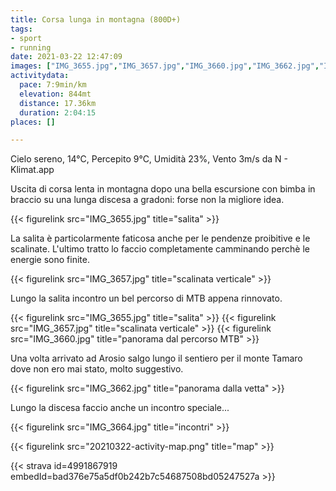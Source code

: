 ```yaml
---
title: Corsa lunga in montagna (800D+)
tags:
- sport
- running
date: 2021-03-22 12:47:09
images: ["IMG_3655.jpg","IMG_3657.jpg","IMG_3660.jpg","IMG_3662.jpg","IMG_3664.jpg", "20210322-activity-map.png"]
activitydata:
  pace: 7:9min/km
  elevation: 844mt
  distance: 17.36km
  duration: 2:04:15
places: []

---
```


Cielo sereno, 14°C, Percepito 9°C, Umidità 23%, Vento 3m/s da N - Klimat.app

<!--more-->

Uscita di corsa lenta in montagna dopo una bella escursione con bimba in braccio su una lunga discesa a gradoni: forse non la migliore idea.

{{< figurelink src="IMG_3655.jpg" title="salita" >}}

La salita è particolarmente faticosa anche per le pendenze proibitive e le scalinate. L'ultimo tratto lo faccio completamente camminando perchè le energie sono finite.

{{< figurelink src="IMG_3657.jpg" title="scalinata verticale" >}}

Lungo la salita incontro un bel percorso di MTB appena rinnovato.

{{< figurelink src="IMG_3655.jpg" title="salita" >}}
{{< figurelink src="IMG_3657.jpg" title="scalinata verticale" >}}
{{< figurelink src="IMG_3660.jpg" title="panorama dal percorso MTB" >}}

Una volta arrivato ad Arosio salgo lungo il sentiero per il monte Tamaro dove non ero mai stato, molto suggestivo.

{{< figurelink src="IMG_3662.jpg" title="panorama dalla vetta" >}}

Lungo la discesa faccio anche un incontro speciale...

{{< figurelink src="IMG_3664.jpg" title="incontri" >}}


{{< figurelink src="20210322-activity-map.png" title="map" >}}


{{< strava id=4991867919 embedId=bad376e75a5df0b242b7c54687508bd05247527a >}}
